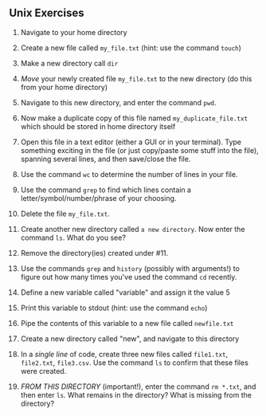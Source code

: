## Unix Exercises

1. Navigate to your home directory

2. Create a new file called `my_file.txt` (hint: use the command `touch`)

3. Make a new directory call `dir`

4. *Move* your newly created file `my_file.txt` to the new directory (do this from your home directory)

5. Navigate to this new directory, and enter the command `pwd`. 

6. Now make a duplicate copy of this file named `my_duplicate_file.txt` which should be stored in home directory itself

7. Open this file in a text editor (either a GUI or in your terminal). Type something exciting in the file (or just copy/paste some stuff into the file), spanning several lines, and then save/close the file.

8. Use the command `wc` to determine the number of lines in your file.

9. Use the command `grep` to find which lines contain a letter/symbol/number/phrase of your choosing.

10. Delete the file `my_file.txt`.

11. Create another new directory called `a new directory`. Now enter the command `ls`. What do you see?

12. Remove the directory(ies) created under #11.

13. Use the commands `grep` and `history` (possibly with arguments!) to figure out how many times you've used the command `cd` recently.

14. Define a new variable called "variable" and assign it the value 5

15. Print this variable to stdout (hint: use the command `echo`)

16. Pipe the contents of this variable to a new file called `newfile.txt`

17. Create a new directory called "new", and navigate to this directory

18. In a *single line* of code, create three new files called `file1.txt`, `file2.txt`, `file3.csv`. Use the command `ls` to confirm that these files were created.

19. *FROM THIS DIRECTORY* (important!), enter the command `rm *.txt`, and then enter `ls`. What remains in the directory? What is missing from the directory?







